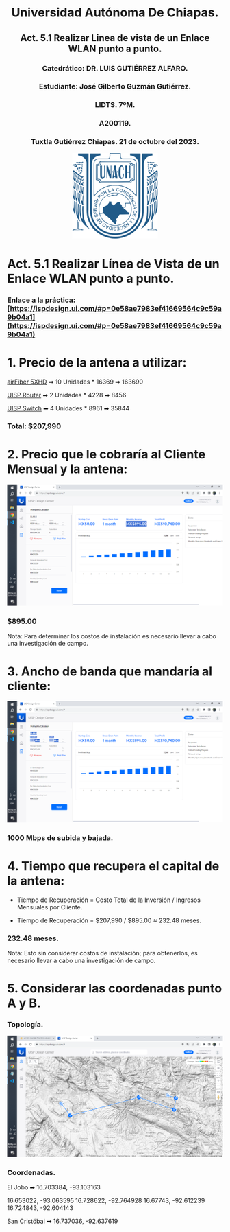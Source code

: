 <div style="text-align: center;">

# Universidad Autónoma De Chiapas.

## Act. 5.1 Realizar Linea de vista de un Enlace WLAN punto a punto.

### **Catedrático:** DR. LUIS GUTIÉRREZ ALFARO.

### **Estudiante:** José Gilberto Guzmán Gutiérrez.

### LIDTS. 7ºM.

### A200119.

### Tuxtla Gutiérrez Chiapas. 21 de octubre del 2023.

<img src="logounach.png" width="200">

</div>

<div style="page-break-after: always;"></div>

# Act. 5.1 Realizar Línea de Vista de un Enlace WLAN punto a punto.

### Enlace a la práctica: [https://ispdesign.ui.com/#p=0e58ae7983ef41669564c9c59a9b04a1](https://ispdesign.ui.com/#p=0e58ae7983ef41669564c9c59a9b04a1)

# 1. Precio de la antena a utilizar:

[airFiber 5XHD](https://www.cyberpuerta.mx/Computo-Hardware/Redes/Antenas/Ubiquiti-Networks-Antena-airFiber-X-para-AF-5X-5GHz-30dBi-cp2.html?gclid=CjwKCAjws9ipBhB1EiwAccEi1LenRNW2qIvlB0YIXnb-pG5wZ2Egu8fgiyW6EU8dVR-aGtYIA3yyDRoCrO0QAvD_BwE) ➡ 10 Unidades \* 16369 ➡ 163690

[UISP Router](https://www.google.com/shopping/product/14682499871325409132?q=UISP+Router&sca_esv=575995033&rlz=1C1VDKB_esMX1070MX1070&biw=1304&bih=691&sxsrf=AM9HkKlN7vsJ488NEszcfHOLTSn8o_j02w:1698117942117&uact=5&oq=UISP+Router&gs_lp=Egtwcm9kdWN0cy1jYyILVUlTUCBSb3V0ZXJIAFAAWABwAHgAkAEAmAEAoAEAqgEAuAEDyAEA&sclient=products-cc&prds=eto:5775112053220116991_0,pid:7813926679784095738,rsk:PC_17863843260398977826&sa=X&ved=0ahUKEwjK2c6m3o2CAxVmIEQIHVL8De8Q8wIIiQs) ➡ 2 Unidades \* 4228 ➡ 8456

[UISP Switch](https://www.google.com/shopping/product/17316827803040074140?q=UISP+Switch&sca_esv=575995033&rlz=1C1VDKB_esMX1070MX1070&biw=1304&bih=691&sxsrf=AM9HkKkMNPzNnKF_C0eEJ5PwUDf2b4DxYw:1698117931658&uact=5&oq=UISP+Switch&gs_lp=Egtwcm9kdWN0cy1jYyILVUlTUCBTd2l0Y2hIywJQugFYugFwAHgAkAEAmAGFAaAB7wGqAQMwLjK4AQPIAQD4AQHCAgcQIxiwAxgnwgIMEAAYDRgYGIAEGLADwgILEAAYHhgNGBgYsAPCAg0QABgFGB4YDRgYGLADwgINEAAYCBgeGA0YGBiwA4gGAZAGCg&sclient=products-cc&prds=eto:15945164161739607273_0,pid:13445193830583737351&sa=X&ved=0ahUKEwiSguWh3o2CAxVwM0QIHfF0DZkQ8wIIxQs) ➡ 4 Unidades \* 8961 ➡ 35844

### Total: $207,990

# 2. Precio que le cobraría al Cliente Mensual y la antena:

![Precio Mensual](imgs/capture_2.png)

### $895.00

Nota: Para determinar los costos de instalación es necesario llevar a cabo una investigación de campo.

# 3. Ancho de banda que mandaría al cliente:

![Ancho de Banda](imgs/capture_3.png)

### 1000 Mbps de subida y bajada.

# 4. Tiempo que recupera el capital de la antena:

- Tiempo de Recuperación = Costo Total de la Inversión / Ingresos Mensuales por Cliente.

- Tiempo de Recuperación = $207,990 / $895.00 ≈ 232.48 meses.

### 232.48 meses.

Nota: Esto sin considerar costos de instalación; para obtenerlos, es necesario llevar a cabo una investigación de campo.

# 5. Considerar las coordenadas punto A y B.

### Topología.

![Topología](imgs/capture_5.png)

### Coordenadas.

El Jobo ➡ 16.703384, -93.103163

16.653022, -93.063595
16.728622, -92.764928
16.67743, -92.612239
16.724843, -92.604143

San Cristóbal ➡ 16.737036, -92.637619
